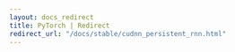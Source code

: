 ```yaml
---
layout: docs_redirect
title: PyTorch | Redirect
redirect_url: "/docs/stable/cudnn_persistent_rnn.html"
---
```


